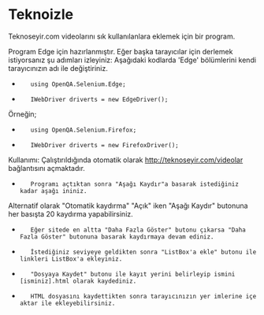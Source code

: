 # Teknoizle
Teknoseyir.com videolarını sık kullanılanlara eklemek için bir program.

Program Edge için hazırlanmıştır.
Eğer başka tarayıcılar için derlemek istiyorsanız şu adımları izleyiniz:
Aşağıdaki kodlarda 'Edge' bölümlerini kendi tarayıcınızın adı ile değiştiriniz.

-        using OpenQA.Selenium.Edge;
-        IWebDriver driverts = new EdgeDriver();

Örneğin;
-        using OpenQA.Selenium.Firefox;
-        IWebDriver driverts = new FirefoxDriver();

Kullanımı:
Çalıştırıldığında otomatik olarak http://teknoseyir.com/videolar bağlantısını açmaktadır.
-        Programı açtıktan sonra "Aşağı Kaydır"a basarak istediğiniz kadar aşağı ininiz.
Alternatif olarak "Otomatik kaydırma" "Açık" iken "Aşağı Kaydır" butonuna her basışta 20 kaydırma yapabilirsiniz.
-        Eğer sitede en altta "Daha Fazla Göster" butonu çıkarsa "Daha Fazla Göster" butonuna basarak kaydırmaya devam ediniz.
-        İstediğiniz seviyeye geldikten sonra "ListBox'a ekle" butonu ile linkleri ListBox'a ekleyiniz.
-        "Dosyaya Kaydet" butonu ile kayıt yerini belirleyip ismini [isminiz].html olarak kaydediniz.
-        HTML dosyasını kaydettikten sonra tarayıcınızın yer imlerine içe aktar ile ekleyebilirsiniz.
